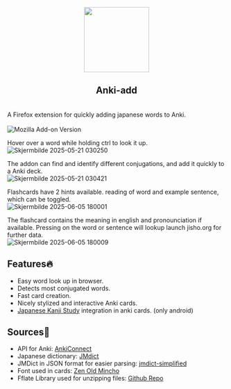 <div align="center"> 
 <img src="https://github.com/user-attachments/assets/e31aff8f-578d-47aa-ab28-9b80973aec88" width="150" height="150">
 <h2>Anki-add</h2> <br> 
</div>
A Firefox extension for quickly adding japanese words to Anki. <br> <br>

<img alt="Mozilla Add-on Version" src="https://img.shields.io/amo/v/anki-add?link=https%3A%2F%2Faddons.mozilla.org%2Ffirefox%2Faddon%2Fanki-add%2F">

Hover over a word while holding ctrl to look it up. <br>
![Skjermbilde 2025-05-21 030250](https://github.com/user-attachments/assets/f1de6102-892f-49fc-9a99-e00e01599215 ) <br>

The addon can find and identify different conjugations, and add it quickly to a Anki deck.<br>
![Skjermbilde 2025-05-21 030421](https://github.com/user-attachments/assets/53314d34-3cce-4bbf-a6af-3ebd15220242) <br>

Flashcards have 2 hints available. reading of word and example sentence, which can be toggled.<br>
![Skjermbilde 2025-06-05 180001](https://github.com/user-attachments/assets/c1f16caf-0f88-4c3c-8e41-3638809f8812) <br>

The flashcard contains the meaning in english and pronounciation if available. Pressing on the word or sentence will lookup launch jisho.org for further data. <br>
![Skjermbilde 2025-06-05 180009](https://github.com/user-attachments/assets/6125404f-17da-4985-8a2c-01c6ff95642b) <br>

## Features🔥
<ul>
  <li>Easy word look up in browser.</li>
  <li>Detects most conjugated words.</li>
  <li>Fast card creation.</li>
  <li>Nicely stylized and interactive Anki cards.</li>
  <li> <a href="https://play.google.com/store/apps/details?id=com.mindtwisted.kanjistudy&pcampaignid=web_share">Japanese Kanji Study</a> integration in anki cards. (only android)</li>
</ul> 

## Sources📄
<ul>
  <li> API for Anki: <a href="https://ankiweb.net/shared/info/2055492159">AnkiConnect</a></li>
  <li> Japanese dictionary: <a href="https://www.edrdg.org/jmdict/j_jmdict.html">JMdict</a></li>
  <li> JMDict in JSON format for easier parsing: <a href="https://github.com/scriptin/jmdict-simplified">jmdict-simplified</a></li>
  <li> Font used in cards: <a href="https://fonts.google.com/specimen/Zen+Old+Mincho">Zen Old Mincho</a></li>
  <li> Fflate Library used for unzipping files: <a href="https://github.com/101arrowz/fflate">Github Repo</a></li>
</ul> 
